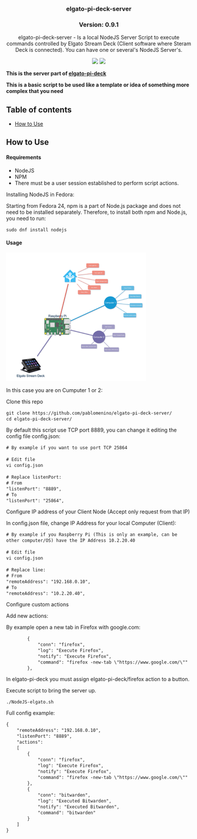 <h3 align="center">elgato-pi-deck-server</h3>
<h3 align="center">Version: 0.9.1</h3>
<p align="center">elgato-pi-deck-server - Is a local NodeJS Server Script to execute commands controlled by Elgato Stream Deck (Client software where Steram Deck is connected). You can have one or several's NodeJS Server's.</p>

<p align="center">
<a href="https://github.com/pablomenino/elgato-pi-deck-server/releases"><img src="https://img.shields.io/github/release/pablomenino/elgato-pi-deck-server.svg"></a>
<a href="./LICENSE"><img src="https://img.shields.io/github/license/pablomenino/elgato-pi-deck-server.svg"></a>
</p>

**This is the server part of [elgato-pi-deck](https://github.com/pablomenino/elgato-pi-deck/)**

**This is a basic script to be used like a template or idea of something more complex that you need**

## Table of contents

* [How to Use](#how-to-use)

## <a name="how-to-use">How to Use

#### Requirements

* NodeJS
* NPM
* There must be a user session established to perform script actions.

Installing NodeJS in Fedora:

Starting from Fedora 24, npm is a part of Node.js package and does not need to be installed separately. Therefore, to install both npm and Node.js, you need to run:

```
sudo dnf install nodejs
```

#### Usage

<a href="https://raw.githubusercontent.com/pablomenino/elgato-pi-deck-server/master/Assets/diagam.png"><img src="https://raw.githubusercontent.com/pablomenino/elgato-pi-deck-server/master/Assets/diagam.png" width="380"></a>

In this case you are on Cumputer 1 or 2:

Clone this repo

```
git clone https://github.com/pablomenino/elgato-pi-deck-server/
cd elgato-pi-deck-server/
```

By default this script use TCP port 8889, you can change it editing the config file config.json:

```
# By example if you want to use port TCP 25864

# Edit file
vi config.json

# Replace listenPort:
# From
"listenPort": "8889",
# To
"listenPort": "25864",
```

Configure IP address of your Client Node (Accept only request from that IP)

In config.json file, change IP Address for your local Computer (Client):

```
# By example if you Raspberry Pi (This is only an example, can be other computer/OS) have the IP Address 10.2.20.40

# Edit file
vi config.json

# Replace line:
# From
"remoteAddress": "192.168.0.10",
# To
"remoteAddress": "10.2.20.40",
```

Configure custom actions

Add new actions:

By example open a new tab in Firefox with google.com:

```
        {
            "conn": "firefox",
            "log": "Execute Firefox",
            "notify": "Execute Firefox",
            "command": "firefox -new-tab \"https://www.google.com/\""
        },
```

In elgato-pi-deck you must assign elgato-pi-deck/firefox action to a button.

Execute script to bring the server up.

```
./NodeJS-elgato.sh
```

Full config example:

```
{
    "remoteAddress": "192.168.0.10",
    "listenPort": "8889",
    "actions":
    [
        {
            "conn": "firefox",
            "log": "Execute Firefox",
            "notify": "Execute Firefox",
            "command": "firefox -new-tab \"https://www.google.com/\""
        },
        {
            "conn": "bitwarden",
            "log": "Executed Bitwarden",
            "notify": "Executed Bitwarden",
            "command": "bitwarden"
        }
    ]
}
```